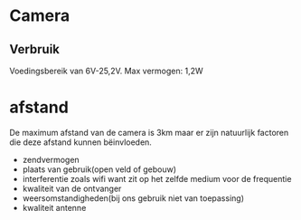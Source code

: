 # Camera

## Verbruik
Voedingsbereik van 6V-25,2V.
Max vermogen: 1,2W

# afstand
De maximum afstand van de camera is 3km maar er zijn natuurlijk factoren die deze afstand kunnen bëinvloeden.
- zendvermogen
- plaats van gebruik(open veld of gebouw)
- interferentie zoals wifi want zit op het zelfde medium voor de frequentie
- kwaliteit van de ontvanger
- weersomstandigheden(bij ons gebruik niet van toepassing)
- kwaliteit antenne
